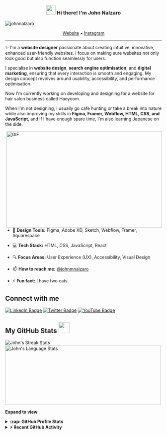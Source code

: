 <!-- Heading -->
<h3 align="center"><img src="https://raw.githubusercontent.com/MartinHeinz/MartinHeinz/master/wave.gif" width="30px"> Hi there! I'm John Nalzaro</h3>

<!-- Profile Views -->
<p align="left"> <img src="https://komarev.com/ghpvc/?username=johnnalzaro&label=Profile%20views&color=0e75b6&style=flat" alt="johnnalzaro" />
</p>

<p align="center">
  <a href="https://your-website.com">Website</a> •
  <a href="https://instagram.com/johnmnalzaro">Instagram</a>
</p>

 <!-- About section -->

---
✨ I'm a **website designer** passionate about creating intuitive, innovative, enhanced user-friendly websites. I focus on making sure websites not only look good but also function seamlessly for users.

I specialise in **website design**, **search engine optimisation**, and **digital marketing**, ensuring that every interaction is smooth and engaging. My design concept revolves around usability, accessibility, and performance optimisation.

Now I'm currently working on developing and designing for a website for hair salon business called Haeyoom.

When I'm not designing, I usually go cafe hunting or take a break into nature while also improving my skills in **Figma, Framer, Webflow, HTML, CSS, and JavaScript**, and if I have enough spare time, I'm also learning Japanese on the side.


<!-- code gif-->
<img align="right" alt="GIF" src="https://media1.giphy.com/media/v1.Y2lkPTc5MGI3NjExYXd4djJ4b292aXp0MHhqb2p6NHlsMWFoNmVocHZmOTcyanM5aDJzeiZlcD12MV9pbnRlcm5hbF9naWZfYnlfaWQmY3Q9Zw/RgyQoh6N306jTUw8w4/giphy.gif" width="500" height="310" />

- 🎨 **Design Tools:** Figma, Adobe XD, Sketch, Webflow, Framer, Squarespace

- 💻 **Tech Stack:** HTML, CSS, JavaScript, React

- 🔍 **Focus Areas:** User Experience (UX), Accessibility, Visual Design

- 📫 **How to reach me:** [@johnmnalzaro](https://instagram.com/johnmnalzaro)

- ⚡ **Fun fact:** I have two cats.

<!-- About section: END -->

<!-- Connect section -->

<h2>Connect with me</h2>
<p>
    <a href="https://linkedin.com/in/johnnalzaro"><img src="https://img.shields.io/badge/-John%20Nalzaro-blue?style=plastic&amp;labelColor=blue&amp;logo=LinkedIn&amp;link=https://linkedin.com/in/johnnalzaro" alt="LinkedIn Badge"></a> 
   <a href="https://instagram.com/johnmnalzaro"><img src="https://img.shields.io/badge/-John%20Nalzaro-informational?style=plastic&amp;labelColor=informational&amp;logo=Twitter&amp;link=https://twitter.com/yourtwitter" alt="Twitter Badge"></a>
   <a href="https://www.youtube.com/c/johnmnalzaro"><img src="https://img.shields.io/badge/-John%20Nalzaro-informational?style=plastic&amp;labelColor=informational&amp;logo=YouTube&amp;link=https://youtube.com/c/YourChannel" alt="YouTube Badge"></a>
</p>

<!-- Connect section: END -->
 
<!-- GitHub section -->

## My GitHub Stats <img src="https://i.pinimg.com/originals/65/c4/f4/65c4f452571be1261e9c623f7da488ac.gif" width="35px"> 

<div>
   <img align="center" src="https://github-readme-streak-stats.herokuapp.com/?user=johnnalzaro" alt="John's Streak Stats" />
   <img align="center" src="https://github-readme-stats.vercel.app/api/top-langs?username=johnnalzaro&langs_count=10&show_icons=true&locale=en&layout=compact&theme=light" alt="John's Language Stats" height="192px" width="500px"/>
</div>

**Expand to view**
<details>
  <summary><b>:zap: GitHub Profile Stats</b></summary>
  <img src="https://github-readme-stats.anuraghazra1.vercel.app/api?username=johnnalzaro&show_icons=true" />
</details>

<details>
  <summary><b>⚡ Recent GitHub Activity</b></summary>
  <br/>
   <a href="https://github.com/johnnalzaro/"><img alt="John's Activity Graph" src="https://activity-graph.herokuapp.com/graph?username=johnnalzaro&custom_title=John's%20Contribution%20Graph&theme=react-dark" /></a>
  <br/>
</details>

<!-- GitHub section: END -->
